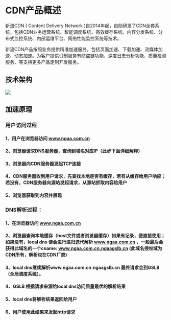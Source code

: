 # CDN产品概述

新流CDN ( Content Delivery Network )自2014年起，自助研发了CDN全套系统，包括CDN业务运营系统、智能调度系统、高效缓存系统、内容分发系统、分布式监控系统、内部运维平台、网络性能监控系统等技术。

新流CDN产品按照业务提供精准加速服务，包括页面加速、下载加速、流媒体加速、动态加速。为客户提供订制服务有防盗链功能、深度日志分析功能、质量检测服务、等支持更多产品定制开发服务。

## 技术架构

![](https://docs.zhoudsh.com:9443/images/cdn/cdn_01.png)

## 加速原理

### 用户访问过程
#### 1、用户在浏览器访问 www.ngaa.com.cn
#### 2、浏览器请求DNS服务器，查询到域名对应IP（此步下面详细解释）
#### 3、浏览器向CDN服务器发起TCP连接
#### 4、CDN服务器收到用户请求，先查找本地是否有缓存，若有从缓存给用户响应；若没有，CDN服务器向源站发起请求，从源站抓取内容给用户
#### 5、浏览器获取到内容并展现

### DNS解析过程：
#### 1、在浏览器访问 www.ngaa.com.cn
#### 2、浏览器查询本地缓存（host文件或者浏览器缓存）如果有记录，便直接使用；如果没有，local dns 便会进行递归迭代解析 www.ngaa.com.cn ，一般最后会获得此域名的一个cname: www.ngaa.com.cn.ngaagslb.cn  (此域名授权域为CDN所有，解析权在CDN厂商)
#### 3、local dns继续解析www.ngaa.com.cn.ngaagslb.cn 最终请求会到GSLB（全局调度系统）。
#### 4、GSLB 根据请求来源给local dns访问质量最优的解析结果
#### 5、local dns将解析结果返回给用户
#### 6、用户使用此结果来发起http请求

